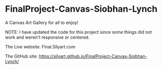 # FinalProject-Canvas-Siobhan-Lynch
A Canvas Art Gallery for all to enjoy!

NOTE: I have updated the code for this project since some things did not work and weren't responsive or centered.

The Live website: Final.Silyart.com

The GitHub site: https://silyart.github.io/FinalProject-Canvas-Siobhan-Lynch/
